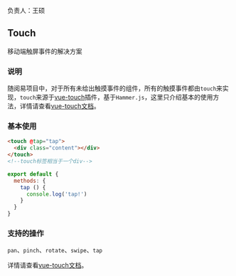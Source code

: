 负责人：王硕
## Touch
移动端触屏事件的解决方案

### 说明
随阅易项目中，对于所有未给出触摸事件的组件，所有的触摸事件都由`touch`来实现，`touch`来源于[vue-touch](https://github.com/vuejs/vue-touch/tree/next)插件，基于`Hammer.js`，这里只介绍基本的使用方法，详情请查看[vue-touch文档](https://github.com/vuejs/vue-touch/tree/next)。

### 基本使用
```html
<touch @tap="tap">
  <div class="content"></div>
</touch>
<!--touch标签相当于一个div-->
```
```js
export default {
  methods: {
    tap () {
      console.log('tap!')
    }
  }
}
```
### 支持的操作
`pan`、`pinch`、`rotate`、`swipe`、`tap`

详情请查看[vue-touch文档](https://github.com/vuejs/vue-touch/tree/next)。

